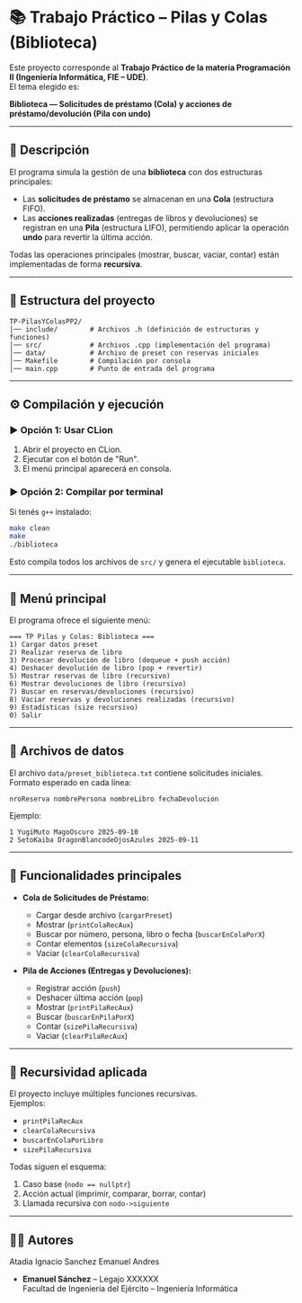 # 📚 Trabajo Práctico – Pilas y Colas (Biblioteca)

Este proyecto corresponde al **Trabajo Práctico de la materia Programación II (Ingeniería Informática, FIE – UDE)**.  
El tema elegido es:

**Biblioteca — Solicitudes de préstamo (Cola) y acciones de préstamo/devolución (Pila con undo)**  

---

## 🚀 Descripción

El programa simula la gestión de una **biblioteca** con dos estructuras principales:

- Las **solicitudes de préstamo** se almacenan en una **Cola** (estructura FIFO).
- Las **acciones realizadas** (entregas de libros y devoluciones) se registran en una **Pila** (estructura LIFO), permitiendo aplicar la operación **undo** para revertir la última acción.

Todas las operaciones principales (mostrar, buscar, vaciar, contar) están implementadas de forma **recursiva**.

---

## 📂 Estructura del proyecto

```
TP-PilasYColasPP2/
│── include/        # Archivos .h (definición de estructuras y funciones)
│── src/            # Archivos .cpp (implementación del programa)
│── data/           # Archivo de preset con reservas iniciales
│── Makefile        # Compilación por consola
│── main.cpp        # Punto de entrada del programa
```

---

## ⚙️ Compilación y ejecución

### ▶️ Opción 1: Usar **CLion**
1. Abrir el proyecto en CLion.
2. Ejecutar con el botón de "Run".
3. El menú principal aparecerá en consola.

### ▶️ Opción 2: Compilar por **terminal**
Si tenés `g++` instalado:

```bash
make clean
make
./biblioteca
```

Esto compila todos los archivos de `src/` y genera el ejecutable `biblioteca`.

---

## 📑 Menú principal

El programa ofrece el siguiente menú:

```
=== TP Pilas y Colas: Biblioteca ===
1) Cargar datos preset
2) Realizar reserva de libro
3) Procesar devolución de libro (dequeue + push acción)
4) Deshacer devolución de libro (pop + revertir)
5) Mostrar reservas de libro (recursivo)
6) Mostrar devoluciones de libro (recursivo)
7) Buscar en reservas/devoluciones (recursivo)
8) Vaciar reservas y devoluciones realizadas (recursivo)
9) Estadísticas (size recursivo)
0) Salir
```

---

## 📂 Archivos de datos

El archivo `data/preset_biblioteca.txt` contiene solicitudes iniciales.  
Formato esperado en cada línea:

```
nroReserva nombrePersona nombreLibro fechaDevolucion
```

Ejemplo:
```
1 YugiMuto MagoOscuro 2025-09-10
2 SetoKaiba DragonBlancodeOjosAzules 2025-09-11
```

---

## 🔄 Funcionalidades principales

- **Cola de Solicitudes de Préstamo:**
  - Cargar desde archivo (`cargarPreset`)
  - Mostrar (`printColaRecAux`)
  - Buscar por número, persona, libro o fecha (`buscarEnColaPorX`)
  - Contar elementos (`sizeColaRecursiva`)
  - Vaciar (`clearColaRecursiva`)

- **Pila de Acciones (Entregas y Devoluciones):**
  - Registrar acción (`push`)
  - Deshacer última acción (`pop`)
  - Mostrar (`printPilaRecAux`)
  - Buscar (`buscarEnPilaPorX`)
  - Contar (`sizePilaRecursiva`)
  - Vaciar (`clearPilaRecAux`)

---

## 🧠 Recursividad aplicada

El proyecto incluye múltiples funciones recursivas.  
Ejemplos:
- `printPilaRecAux`
- `clearColaRecursiva`
- `buscarEnColaPorLibro`
- `sizePilaRecursiva`

Todas siguen el esquema:
1. Caso base (`nodo == nullptr`)
2. Acción actual (imprimir, comparar, borrar, contar)
3. Llamada recursiva con `nodo->siguiente`

---

## 👨‍💻 Autores
Atadia Ignacio
Sanchez Emanuel Andres

- **Emanuel Sánchez** – Legajo XXXXXX  
Facultad de Ingeniería del Ejército – Ingeniería Informática
